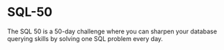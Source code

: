 # SQL-50
The SQL 50  is a 50-day challenge where you can sharpen your database querying skills by solving one SQL problem every day.
